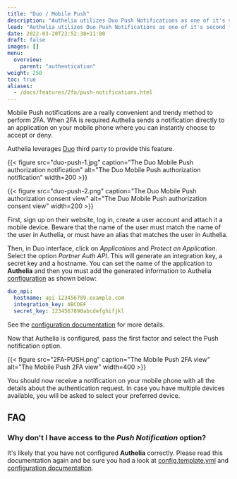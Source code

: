 ```yaml
---
title: "Duo / Mobile Push"
description: "Authelia utilizes Duo Push Notifications as one of it's second factor authentication methods."
lead: "Authelia utilizes Duo Push Notifications as one of it's second factor authentication methods."
date: 2022-03-20T22:52:38+11:00
draft: false
images: []
menu:
  overview:
    parent: "authentication"
weight: 250
toc: true
aliases:
  - /docs/features/2fa/push-notifications.html
---
```


Mobile Push notifications are a really convenient and trendy method to perform 2FA. When 2FA is required Authelia sends
a notification directly to an application on your mobile phone where you can instantly choose to accept or deny.

Authelia leverages [Duo] third party to provide this feature.

{{< figure src="duo-push-1.jpg" caption="The Duo Mobile Push authorization notification" alt="The Duo Mobile Push authorization notification" width=200 >}}

{{< figure src="duo-push-2.png" caption="The Duo Mobile Push authorization consent view" alt="The Duo Mobile Push authorization consent view" width=200 >}}

First, sign up on their website, log in, create a user account and attach it a mobile device. Beware that the name of
the user must match the name of the user in Authelia, or must have an alias that matches the user in Authelia.

Then, in Duo interface, click on *Applications* and *Protect an Application*. Select the option *Partner Auth API*. This
will generate an integration key, a secret key and a hostname. You can set the name of the application to __Authelia__
and then you must add the generated information to Authelia [configuration](../../deployment/index.md) as shown below:

```yaml
duo_api:
  hostname: api-123456789.example.com
  integration_key: ABCDEF
  secret_key: 1234567890abcdefghifjkl
```

See the [configuration documentation](../../../configuration/second-factor/duo.md) for more details.

Now that Authelia is configured, pass the first factor and select the Push notification option.

{{< figure src="2FA-PUSH.png" caption="The Mobile Push 2FA view" alt="The Mobile Push 2FA view" width=400 >}}

You should now receive a notification on your mobile phone with all the details about the authentication request. In
case you have multiple devices available, you will be asked to select your preferred device.

## FAQ

### Why don't I have access to the *Push Notification* option?

It's likely that you have not configured __Authelia__ correctly. Please read this documentation again and be sure you
had a look at [config.template.yml](https://github.com/authelia/authelia/blob/master/config.template.yml) and
[configuration documentation](../../../configuration/second-factor/duo.md).

[Duo]: https://duo.com/

